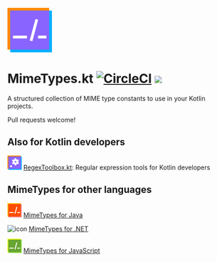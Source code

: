 ![icon](artwork/MimeTypes-icon-100.png)

# MimeTypes.kt [![CircleCI](https://circleci.com/gh/markwhitaker/MimeTypes.kt.svg?style=shield)](https://circleci.com/gh/markwhitaker/MimeTypes.kt) [![](https://jitpack.io/v/markwhitaker/MimeTypes.kt.svg)](https://jitpack.io/#markwhitaker/MimeTypes.kt)


A structured collection of MIME type constants to use in your Kotlin projects.

Pull requests welcome!

## Also for Kotlin developers

![icon](https://raw.githubusercontent.com/markwhitaker/RegexToolbox.kt/main/artwork/RegexToolbox-icon-32.png) [RegexToolbox.kt](https://github.com/markwhitaker/RegexToolbox.kt): Regular expression tools for Kotlin developers

## MimeTypes for other languages

![icon](https://raw.githubusercontent.com/markwhitaker/MimeTypes.Java/master/artwork/MimeTypes-icon-32.png) [MimeTypes for Java](https://github.com/markwhitaker/MimeTypes.Java)

![icon](https://raw.githubusercontent.com/markwhitaker/MimeTypes.NET/master/Artwork/MimeTypes-icon-32.png) [MimeTypes for .NET](https://github.com/markwhitaker/MimeTypes.NET)

![icon](https://raw.githubusercontent.com/markwhitaker/MimeTypes.JS/master/artwork/MimeTypes-icon-32.png) [MimeTypes for JavaScript](https://github.com/markwhitaker/MimeTypes.JS)
